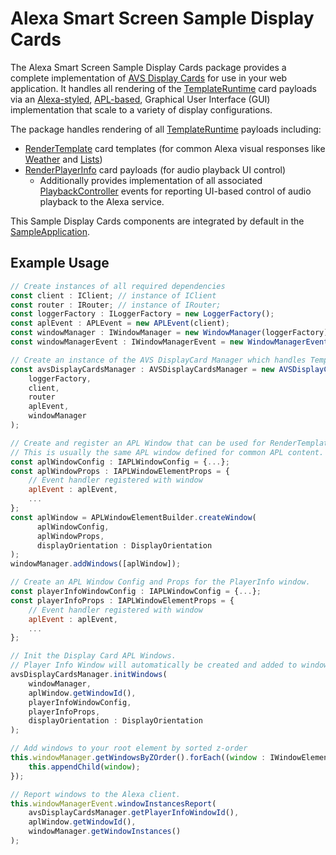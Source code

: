# Alexa Smart Screen Sample Display Cards

The Alexa Smart Screen Sample Display Cards package provides a complete implementation of [AVS Display Cards][avs-display-cards] for use in your web application.  It handles all rendering of the [TemplateRuntime][template-runtime] card payloads via an [Alexa-styled][alexa-design], [APL-based][tr-to-apl], Graphical User Interface (GUI) implementation that scale to a variety of display configurations.

The package handles rendering of all [TemplateRuntime][template-runtime-avs] payloads including:
- [RenderTemplate][render-template] card templates (for common Alexa visual responses like [Weather][weather] and [Lists][lists])
- [RenderPlayerInfo][render-player-info] card payloads (for audio playback UI control)
  - Additionally provides implementation of all associated [PlaybackController][playback-controller] events for reporting UI-based control of audio playback to the Alexa service.

This Sample Display Cards components are integrated by default in the [SampleApplication](../../samples/alexa-smart-screen-sample-app/README.md).

## Example Usage
```javascript
// Create instances of all required dependencies
const client : IClient; // instance of IClient
const router : IRouter; // instance of IRouter;
const loggerFactory : ILoggerFactory = new LoggerFactory();
const aplEvent : APLEvent = new APLEvent(client);
const windowManager : IWindowManager = new WindowManager(loggerFactory);
const windowManagerEvent : IWindowManagerEvent = new WindowManagerEvent(client, loggerFactory);

// Create an instance of the AVS DisplayCard Manager which handles TemplateRuntime IPC communication and invocation of APL-based card rendering.
const avsDisplayCardsManager : AVSDisplayCardsManager = new AVSDisplayCardsManager(
    loggerFactory,
    client,
    router
    aplEvent,
    windowManager
);

// Create and register an APL Window that can be used for RenderTemplate cards too.
// This is usually the same APL window defined for common APL content.
const aplWindowConfig : IAPLWindowConfig = {...};
const aplWindowProps : IAPLWindowElementProps = {
    // Event handler registered with window
    aplEvent : aplEvent,
    ...
};
const aplWindow = APLWindowElementBuilder.createWindow(
      aplWindowConfig,
      aplWindowProps,
      displayOrientation : DisplayOrientation
);
windowManager.addWindows([aplWindow]);

// Create an APL Window Config and Props for the PlayerInfo window.
const playerInfoWindowConfig : IAPLWindowConfig = {...};
const playerInfoProps : IAPLWindowElementProps = {
    // Event handler registered with window
    aplEvent : aplEvent,
    ...
};

// Init the Display Card APL Windows.
// Player Info Window will automatically be created and added to window manager.
avsDisplayCardsManager.initWindows(
    windowManager,
    aplWindow.getWindowId(),
    playerInfoWindowConfig,
    playerInfoProps,
    displayOrientation : DisplayOrientation
);

// Add windows to your root element by sorted z-order
this.windowManager.getWindowsByZOrder().forEach((window : IWindowElement) => {
    this.appendChild(window);
});

// Report windows to the Alexa client.
this.windowManagerEvent.windowInstancesReport(
    avsDisplayCardsManager.getPlayerInfoWindowId(),
    aplWindow.getWindowId(),
    windowManager.getWindowInstances()
);
```

[avs-display-cards]: https://developer.amazon.com/docs/alexa/alexa-voice-service/display-cards-overview.html
[alexa-design]: https://developer.amazon.com/docs/alexa/alexa-presentation-language/apl-alexa-packages-overview.html
[tr-to-apl]: ./src/displayCards/TemplateRuntimeToAPLResolver.ts
[template-runtime]: ../../packages/alexa-smart-screen-template-runtime/README.md
[template-runtime-avs]: https://developer.amazon.com/docs/alexa/alexa-voice-service/templateruntime.html
[render-template]: https://developer.amazon.com/docs/alexa/alexa-voice-service/templateruntime.html#rendertemplate
[render-player-info]: https://developer.amazon.com/docs/alexa/alexa-voice-service/templateruntime.html#renderplayerinfo
[playback-controller]: https://developer.amazon.com/docs/alexa/alexa-voice-service/playbackcontroller.html
[weather]: https://developer.amazon.com/docs/alexa/alexa-voice-service/templateruntime.html#weathertemplate
[lists]: https://developer.amazon.com/docs/alexa/alexa-voice-service/templateruntime.html#listtemplate1